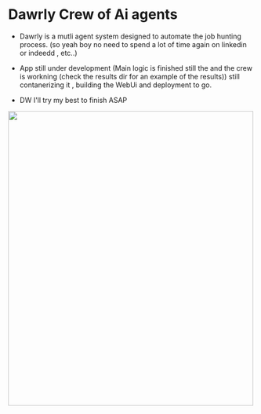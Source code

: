 # Dawrly Crew of Ai agents
- Dawrly is a mutli agent system designed to automate the job hunting process. (so yeah boy no need to spend a lot of time again on linkedin or indeedd , etc..)

- App still under development (Main logic is finished still the and the crew is workning (check the results dir for an example of the results)) still contanerizing it , building the WebUi and deployment to go.

- DW I'll try my best to finish ASAP

<img src="https://media.tenor.com/-iiMZcIHkE8AAAAe/sad-emoji.png" width="500" height="600"> 

